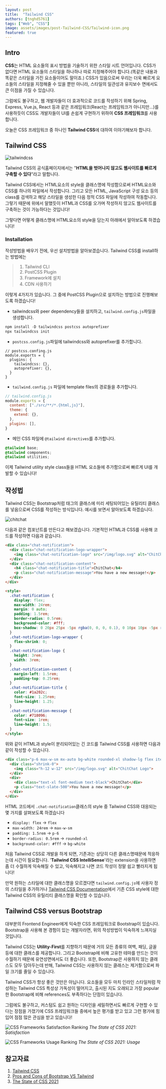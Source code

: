 ```yaml
---
layout: post
title:  "Tailwind CSS"
authors: [tnghd5761]
tags: ["Web", "CSS"]
image: assets/images/post-Tailwind-CSS/Tailwind-icon.png
featured: true
---
```


## Intro

**CSS**는 HTML 요소들의 표시 방법을 기술하기 위한 스타일 시트 언어입니다. CSS가 없다면 HTML 요소들의 스타일을 하나하나 따로 지정해주어야 합니다.(똑같은 내용과 똑같은 스타일을 가진 요소들이어도 말이죠.) CSS가 있음으로써 우리는 더욱 빠르게 요소들의 스타일을 지정해줄 수 있을 뿐만 아니라, 스타일의 일관성과 유지보수 면에서도 큰 이점을 가질 수 있습니다.

그럼에도 불구하고, 웹 개발자들이 더 효과적으로 코드를 작성하기 위해 Spring, Express, Vue.js, React 등과 같은 프레임워크(React는 프레임워크가 아니지만...)를 사용하듯이 CSS도 개발자들이 UI를 손쉽게 구현하기 위하여 **CSS 프레임워크**를 사용합니다.

오늘은 CSS 프레임워크 중 하나인 **Tailwind CSS**에 대하여 이야기해보자 합니다.

## Tailwind CSS

![tailwindcss](../assets/images/post-Tailwind-CSS/tailwind-site.svg)

Tailwind CSS의 공식홈페이지에서는 "**HTML을 벗어나지 않고도 웹사이트를 빠르게 구축할 수 있다**"라고 말합니다.

Tailwind CSS에서는 HTML요소의 style을 클래스명에 작성함으로써 HTML요소와 CSS를 하나의 파일에서 작성합니다. 그리고 모든 HTML, JavaScript 구성 요소 등의 class를 검색하고 해당 스타일을 생성한 다음 정적 CSS 파일에 작성하여 작동합니다. 그렇기 때문에 위에서 말했듯이 HTML과 CSS를 오가며 작성하지 않고도 웹사이트를 구축하는 것이 가능하다는 것입니다!

그렇다면 어떻게 클래스명에 HTML요소의 style을 담는지 아래에서 알아보도록 하겠습니다!

### Installation

작성방법을 배우기 전에, 우선 설치방법을 알아보겠습니다. Tailwind CSS를 install하는 방법에는

> 1. Tailwind CLI
> 2. PostCSS Plugin
> 3. Framework에 설치
> 4. CDN 사용하기

이렇게 4가지가 있습니다. 그 중에 PostCSS Plugin으로 설치하는 방법으로 진행해보도록 하겠습니다!

- tailwindcss와 peer dependency들을 설치하고, `tailwind.config.js`파일을 생성합니다.

```js
npm install -D tailwindcss postcss autoprefixer
npx tailwindcss init
```

- `postcss.config.js`파일에 tailwindcss와 autoprefixer를 추가합니다.

```jS
// postcss.confing.js
module.exports = {
  plugins: {
    tailwindcss: {},
    autoprefixer: {},
  }
}
```

- `tailwind.config.js` 파일에 template files의 경로들을 추가합니다.

```js
// tailwind.config.js
module.exports = {
  content: ["./src/**/*.{html,js}"],
  theme: {
    extend: {},
  },
  plugins: [],
}
```

- 메인 CSS 파일에 `@tailwind directives`를 추가합니다.

```css
@tailwind base;
@tailwind components;
@tailwind utilities;
```

이제 Tailwind utility style class들을 HTML 요소들에 추가함으로써 빠르게 UI를 개발할 수 있습니다!

## 작성법

Tailwind CSS는 Bootstrap처럼 태그의 클래스에 미리 세팅되어있는 유틸리티 클래스를 넣음으로써 CSS를 작성하는 방식입니다. 예시를 보면서 알아보도록 하겠습니다.

![chitchat](../assets/images/post-Tailwind-CSS/chitchat.png)

다음과 같은 컴포넌트를 만든다고 해보겠습니다. 기본적인 HTML과 CSS를 사용해 코드를 작성하면 다음과 같습니다.

```html
<div class="chat-notification">
  <div class="chat-notification-logo-wrapper">
    <img class="chat-notification-logo" src="/img/logo.svg" alt="ChitChat Logo">
  </div>
  <div class="chat-notification-content">
    <h4 class="chat-notification-title">ChitChat</h4>
    <p class="chat-notification-message">You have a new message!</p>
  </div>
</div>

<style>
  .chat-notification {
    display: flex;
    max-width: 24rem;
    margin: 0 auto;
    padding: 1.5rem;
    border-radius: 0.5rem;
    background-color: #fff;
    box-shadow: 0 20px 25px -5px rgba(0, 0, 0, 0.1), 0 10px 10px -5px rgba(0, 0, 0, 0.04);
  }
  .chat-notification-logo-wrapper {
    flex-shrink: 0;
  }
  .chat-notification-logo {
    height: 3rem;
    width: 3rem;
  }
  .chat-notification-content {
    margin-left: 1.5rem;
    padding-top: 0.25rem;
  }
  .chat-notification-title {
    color: #1a202c;
    font-size: 1.25rem;
    line-height: 1.25;
  }
  .chat-notification-message {
    color: #718096;
    font-size: 1rem;
    line-height: 1.5;
  }
</style>
```

위와 같이 HTML과 style이 분리되어있는 긴 코드를 Tailwind CSS를 사용하면 다음과 같이 작성할 수 있습니다.

```html
<div class="p-6 max-w-sm mx-auto bg-white rounded-xl shadow-lg flex items-center space-x-4">
  <div class="shrink-0">
    <img class="h-12 w-12" src="/img/logo.svg" alt="ChitChat Logo">
  </div>
  <div>
    <div class="text-xl font-medium text-black">ChitChat</div>
    <p class="text-slate-500">You have a new message!</p>
  </div>
</div>
```

HTML 코드에서 `.chat-notification`클래스의 style 중 Tailwind CSS와 대응되는 몇 가지를 살펴보도록 하겠습니다

- `display: flex` -> `flex`
- `max-width: 24rem` -> `max-w-sm`
- `padding: 1.5rem` -> `p-6`
- `border-radius: 0.5rem` -> `rounded-xl`
- `background-color: #fff` -> `bg-white`

처음 Tailwind CSS로 개발을 하게 되면, 기존과는 상당히 다른 클래스명때문에 적응하는데 시간이 필요합니다. '**Tailwind CSS IntelliSense**'라는 extension을 사용하면 좀 더 수월하게 익숙해질 수 있고, 익숙해지고 나면 코드 작성이 정말 쉽고 빨라지게 됩니다!

만약 원하는 스타일에 대한 클래스명을 모르겠다면 `tailwind.config.js`에 사용자 정의 스타일을 추가하거나 [Tailwind CSS Documentation](https://tailwindcss.com/docs)에서 기존 CSS style에 대한 Tailwind CSS의 유틸리티 클래스명을 확인할 수 있습니다.

## Tailwind CSS versus Bootstrap

대부분의 Frontend Engineer에게 익숙한 CSS 프레임워크로 Bootstrap이 있습니다. Bootstrap을 사용해 본 경험이 있는 개발자라면, 위의 작성방법이 익숙하게 느껴지실 것입니다.

Tailwind CSS는 **Utility-First**를 지향하기 때문에 거의 모든 종류의 여백, 패딩, 글꼴 등에 대한 클래스를 제공합니다. 그리고 Bootstrap에 비해 고유한 테마를 만드는 것이 수월하기 때문에 유연성면에서도 더 좋습니다. 또한, Bootstrap은 사용하지 않는 클래스도 모두 담아두는데 반해, Tailwind CSS는 사용하지 않는 클래스는 제거함으로써 파일 크기를 줄일 수 있습니다.

Tailwind CSS가 항상 좋은 것만은 아닙니다. 요소들을 모두 마치 인라인 스타일처럼 작성하는 Tailwind CSS 특성상 가독성이 떨어지고, 출시된 지도 오래되고 가장 popular한 Bootstrap에 비해 references도 부족하다는 단점이 있습니다.

그럼에도 불구하고, 커스텀도 쉽고 원하는 디자인을 세밀하면서도 빠르게 구현할 수 있다는 장점을 가졌기에 CSS 프레임워크들 중에서 높은 평가를 받고 있고 그런 평가에 힘입어 점점 많은 관심을 받고 있습니다!

![CSS Frameworks Satisfaction Ranking](../assets/images/post-Tailwind-CSS/css_frameworks_satisfaction_ranking.png)
*The State of CSS 2021: Satisfaction*

![CSS Frameworks Usage Ranking](../assets/images/post-Tailwind-CSS/css_frameworks_usage_ranking.png)
*The State of CSS 2021: Usage*

## 참고자료

1. [Tailwind CSS](https://tailwindcss.com)
2. [Pros and Cons of Bootstrap VS Tailwind](https://blog.yudiz.com/pros-and-cons-of-bootstrap-vs-tailwind)
3. [The State of CSS 2021](https://2021.stateofcss.com/en-US/technologies/css-frameworks)
